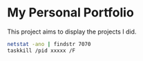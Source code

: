 # My Personal Portfolio
This project aims to display the projects I did.


```sh
netstat -ano | findstr 7070
taskkill /pid xxxxx /F
```